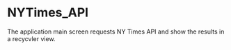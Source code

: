 # NYTimes_API

The application main screen requests NY Times API and show the results in a recycvler view.
